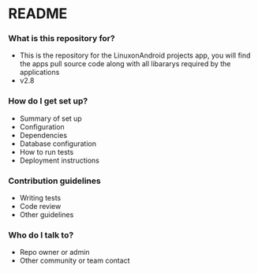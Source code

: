 # README #

### What is this repository for? ###

* This is the repository for the LinuxonAndroid projects app, you will find the apps pull source code along with all libararys required by the applications
* v2.8

### How do I get set up? ###

* Summary of set up
* Configuration
* Dependencies
* Database configuration
* How to run tests
* Deployment instructions

### Contribution guidelines ###

* Writing tests
* Code review
* Other guidelines

### Who do I talk to? ###

* Repo owner or admin
* Other community or team contact